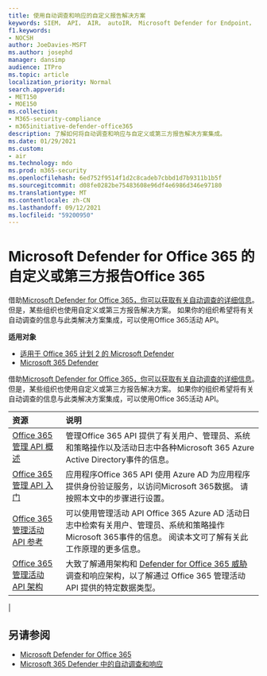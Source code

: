 ```yaml
---
title: 使用自动调查和响应的自定义报告解决方案
keywords: SIEM， API， AIR， autoIR， Microsoft Defender for Endpoint， 自动调查， 集成， 自定义报告
f1.keywords:
- NOCSH
author: JoeDavies-MSFT
ms.author: josephd
manager: dansimp
audience: ITPro
ms.topic: article
localization_priority: Normal
search.appverid:
- MET150
- MOE150
ms.collection:
- M365-security-compliance
- m365initiative-defender-office365
description: 了解如何将自动调查和响应与自定义或第三方报告解决方案集成。
ms.date: 01/29/2021
ms.custom:
- air
ms.technology: mdo
ms.prod: m365-security
ms.openlocfilehash: 6ed752f9514f1d2c8cadeb7cbbd1d7b9311b1b5f
ms.sourcegitcommit: d08fe0282be75483608e96df4e6986d346e97180
ms.translationtype: MT
ms.contentlocale: zh-CN
ms.lasthandoff: 09/12/2021
ms.locfileid: "59200950"
---
```

# <a name="custom-or-third-party-reporting-solutions-for-microsoft-defender-for-office-365"></a>Microsoft Defender for Office 365 的自定义或第三方报告Office 365

借助[Microsoft Defender for Office 365，](defender-for-office-365.md)[你可以获取有关自动调查的详细信息](air-view-investigation-results.md)。 但是，某些组织也使用自定义或第三方报告解决方案。 如果你的组织希望将有关自动调查的信息与[](office-365-air.md)此类解决方案集成，可以使用Office 365活动 API。

**适用对象**
- [适用于 Office 365 计划 2 的 Microsoft Defender](defender-for-office-365.md)
- [Microsoft 365 Defender](../defender/microsoft-365-defender.md)

借助[Microsoft Defender for Office 365，](defender-for-office-365.md)[你可以获取有关自动调查的详细信息](air-view-investigation-results.md)。 但是，某些组织也使用自定义或第三方报告解决方案。 如果你的组织希望将有关自动调查的信息与此类解决方案集成，可以使用Office 365活动 API。

|资源|说明|
|:---|:---|
|[Office 365 管理 API 概述](/office/office-365-management-api/office-365-management-apis-overview)|管理Office 365 API 提供了有关用户、管理员、系统和策略操作以及活动日志中各种Microsoft 365 Azure Active Directory事件的信息。|
|[Office 365 管理 API 入门](/office/office-365-management-api/get-started-with-office-365-management-apis)|应用程序Office 365 API 使用 Azure AD 为应用程序提供身份验证服务，以访问Microsoft 365数据。 请按照本文中的步骤进行设置。|
|[Office 365 管理活动 API 参考](/office/office-365-management-api/office-365-management-activity-api-reference)|可以使用管理活动 API Office 365 Azure AD 活动日志中检索有关用户、管理员、系统和策略操作Microsoft 365事件的信息。 阅读本文可了解有关此工作原理的更多信息。|
|[Office 365 管理活动 API 架构](/office/office-365-management-api/office-365-management-activity-api-schema)|大致了解通用架构和[](/office/office-365-management-api/office-365-management-activity-api-schema#common-schema) [Defender for Office 365 威胁](/office/office-365-management-api/office-365-management-activity-api-schema#office-365-advanced-threat-protection-and-threat-investigation-and-response-schema)调查和响应架构，以了解通过 Office 365 管理活动 API 提供的特定数据类型。|
|

## <a name="see-also"></a>另请参阅

- [Microsoft Defender for Office 365](defender-for-office-365.md)
- [Microsoft 365 Defender 中的自动调查和响应](/microsoft-365/security/defender/m365d-autoir)
